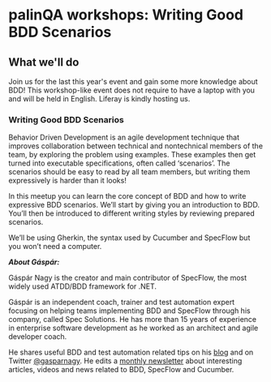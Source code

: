 # palinQA workshops: Writing Good BDD Scenarios

## What we'll do

Join us for the last this year's event and gain some more knowledge about BDD! This workshop-like event does not require to have a laptop with you and will be held in English. Liferay is kindly hosting us.

### Writing Good BDD Scenarios

Behavior Driven Development is an agile development technique that improves collaboration between technical and nontechnical members of the team, by exploring the problem using examples. These examples then get turned into executable specifications, often called ‘scenarios’. The scenarios should be easy to read by all team members, but writing them expressively is harder than it looks!

In this meetup you can learn the core concept of BDD and how to write expressive BDD scenarios. We’ll start by giving you an introduction to BDD. You’ll then be introduced to different writing styles by reviewing pre­pared scenarios.

We’ll be using Gherkin, the syntax used by Cucumber and SpecFlow but you won’t need a computer.

___About Gáspár:___

Gáspár Nagy is the creator and main contributor of SpecFlow, the most widely used ATDD/BDD framework for .NET.

Gáspár is an independent coach, trainer and test automation expert focusing on helping teams implementing BDD and SpecFlow through his company, called Spec Solutions. He has more than 15 years of experience in enterprise software development as he worked as an architect and agile developer coach.

He shares useful BDD and test automation related tips on his [blog](http://gasparnagy.com) and on Twitter [@gasparnagy](https://twitter.com/gasparnagy). He edits a [monthly newsletter](http://bddaddict.com) about interesting articles, videos and news related to BDD, SpecFlow and Cucumber.